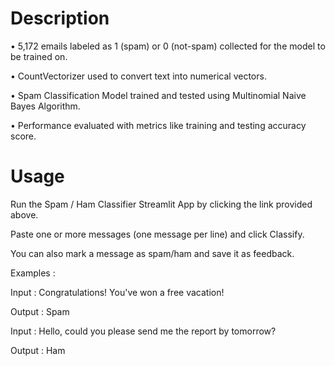 # Description

• 5,172 emails labeled as 1 (spam) or 0 (not-spam) collected for the model to be trained on.

• CountVectorizer used to convert text into numerical vectors.

• Spam Classification Model trained and tested using Multinomial Naive Bayes Algorithm.

• Performance evaluated with metrics like training and testing accuracy score.

# Usage

Run the Spam / Ham Classifier Streamlit App by clicking the link provided above.

Paste one or more messages (one message per line) and click Classify. 

You can also mark a message as spam/ham and save it as feedback.

Examples : 

Input : Congratulations! You've won a free vacation!

Output : Spam

Input : Hello, could you please send me the report by tomorrow?

Output : Ham
